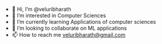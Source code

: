 - 👋 Hi, I’m @veluribharath
- 👀 I’m interested in Computer Sciences
- 🌱 I’m currently learning Applications of computer sciences
- 💞️ I’m looking to collaborate on ML applications
- 📫 How to reach me veluribharath@gmail.com

<!---
veluribharath/veluribharath is a ✨ special ✨ repository because its `README.md` (this file) appears on your GitHub profile.
You can click the Preview link to take a look at your changes.
--->
